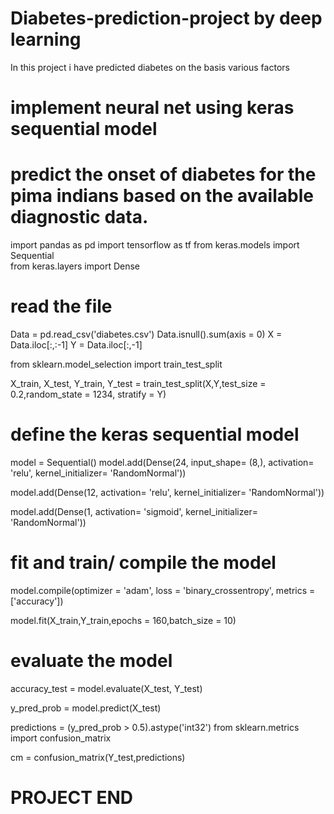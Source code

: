 # Diabetes-prediction-project by deep learning 
In this project i have predicted diabetes on the basis various factors 


# implement neural net using keras sequential model 

# predict the onset of diabetes for the pima indians based on the available diagnostic data.

import pandas as pd 
import tensorflow as tf 
from keras.models import Sequential  
from keras.layers import Dense 

# read the file 

Data = pd.read_csv('diabetes.csv')
Data.isnull().sum(axis = 0)
X = Data.iloc[:,:-1]
Y = Data.iloc[:,-1]

from sklearn.model_selection import train_test_split

X_train, X_test, Y_train, Y_test = train_test_split(X,Y,test_size = 0.2,random_state = 1234, stratify = Y)

# define the keras sequential model 

model = Sequential()
model.add(Dense(24,
                input_shape= (8,),
                activation= 'relu',
                kernel_initializer= 'RandomNormal'))



model.add(Dense(12,
                activation= 'relu',
                kernel_initializer= 'RandomNormal'))



model.add(Dense(1,
                activation= 'sigmoid',
                kernel_initializer= 'RandomNormal'))


# fit and train/ compile the model 

model.compile(optimizer = 'adam',
              loss = 'binary_crossentropy',
              metrics = ['accuracy'])

model.fit(X_train,Y_train,epochs = 160,batch_size = 10)

# evaluate the model 

accuracy_test = model.evaluate(X_test, Y_test)


y_pred_prob = model.predict(X_test)

predictions = (y_pred_prob > 0.5).astype('int32')
from sklearn.metrics import confusion_matrix 

cm = confusion_matrix(Y_test,predictions)

# PROJECT END 

